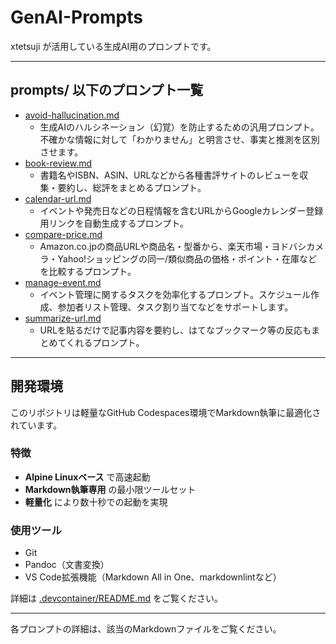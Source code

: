 # GenAI-Prompts

xtetsuji が活用している生成AI用のプロンプトです。

---

## prompts/ 以下のプロンプト一覧

- [avoid-hallucination.md](prompts/avoid-hallucination.md)
    - 生成AIのハルシネーション（幻覚）を防止するための汎用プロンプト。不確かな情報に対して「わかりません」と明言させ、事実と推測を区別させます。
- [book-review.md](prompts/book-review.md)
    - 書籍名やISBN、ASIN、URLなどから各種書評サイトのレビューを収集・要約し、総評をまとめるプロンプト。
- [calendar-url.md](prompts/calendar-url.md)
    - イベントや発売日などの日程情報を含むURLからGoogleカレンダー登録用リンクを自動生成するプロンプト。
- [compare-price.md](prompts/compare-price.md)
    - Amazon.co.jpの商品URLや商品名・型番から、楽天市場・ヨドバシカメラ・Yahoo!ショッピングの同一/類似商品の価格・ポイント・在庫などを比較するプロンプト。
- [manage-event.md](prompts/manage-event.md)
    - イベント管理に関するタスクを効率化するプロンプト。スケジュール作成、参加者リスト管理、タスク割り当てなどをサポートします。
- [summarize-url.md](prompts/summarize-url.md)
    - URLを貼るだけで記事内容を要約し、はてなブックマーク等の反応もまとめてくれるプロンプト。

---

## 開発環境

このリポジトリは軽量なGitHub Codespaces環境でMarkdown執筆に最適化されています。

### 特徴
- **Alpine Linuxベース** で高速起動
- **Markdown執筆専用** の最小限ツールセット
- **軽量化** により数十秒での起動を実現

### 使用ツール
- Git
- Pandoc（文書変換）
- VS Code拡張機能（Markdown All in One、markdownlintなど）

詳細は [.devcontainer/README.md](.devcontainer/README.md) をご覧ください。

---

各プロンプトの詳細は、該当のMarkdownファイルをご覧ください。
